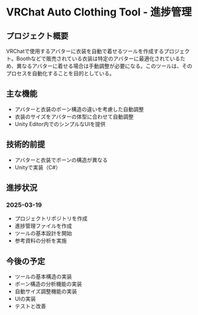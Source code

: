 # VRChat Auto Clothing Tool - 進捗管理

## プロジェクト概要
VRChatで使用するアバターに衣装を自動で着せるツールを作成するプロジェクト。Boothなどで販売されている衣装は特定のアバターに最適化されているため、異なるアバターに着せる場合は手動調整が必要になる。このツールは、そのプロセスを自動化することを目的としている。

## 主な機能
- アバターと衣装のボーン構造の違いを考慮した自動調整
- 衣装のサイズをアバターの体型に合わせて自動調整
- Unity Editor内でのシンプルなUIを提供

## 技術的前提
- アバターと衣装でボーンの構造が異なる
- Unityで実装（C#）

## 進捗状況

### 2025-03-19
- プロジェクトリポジトリを作成
- 進捗管理ファイルを作成
- ツールの基本設計を開始
- 参考資料の分析を実施

## 今後の予定
- ツールの基本構造の実装
- ボーン構造の分析機能の実装
- 自動サイズ調整機能の実装
- UIの実装
- テストと改善
